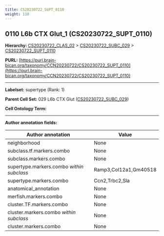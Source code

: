 ```yaml
---
title: CS20230722_SUPT_0110
weight: 110
---
```

## 0110 L6b CTX Glut_1 (CS20230722_SUPT_0110)
<b>Hierarchy: </b>
[CS20230722_CLAS_02](../CS20230722_CLAS_02) >
[CS20230722_SUBC_029](../CS20230722_SUBC_029) >
[CS20230722_SUPT_0110](../CS20230722_SUPT_0110)

**PURL:** [https://purl.brain-bican.org/taxonomy/CCN20230722/CS20230722_SUPT_0110](https://purl.brain-bican.org/taxonomy/CCN20230722/CS20230722_SUPT_0110)

---


**Labelset:** supertype (Rank: 1)

**Parent Cell Set:** 029 L6b CTX Glut ([CS20230722_SUBC_029](../CS20230722_SUBC_029))



**Cell Ontology Term:** 

[MARKER GENES.]: #


---

[TRANSFERRED ANNOTATIONS.]: #


[AUTHOR ANNOTATION FIELDS.]: #


**Author annotation fields:**

| Author annotation | Value |
|-------------------|-------|
|neighborhood|None|
|subclass.tf.markers.combo|None|
|subclass.markers.combo|None|
|supertype.markers.combo _within subclass_|Ramp3,Col12a1,Gm40518|
|supertype.markers.combo|Ccn2,Trbc2,Sla|
|anatomical_annotation|None|
|merfish.markers.combo|None|
|cluster.TF.markers.combo|None|
|cluster.markers.combo _within subclass_|None|
|cluster.markers.combo|None|
